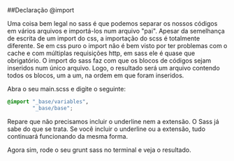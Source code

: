 ##Declaração @import

Uma coisa bem legal no sass é que podemos separar os nossos códigos em vários arquivos e importá-los num arquivo "pai". Apesar da semelhança de escrita de um import do css, a importação do scss é totalmente diferente. Se em css puro o import não é bem visto por ter problemas com o cache e com múltiplas requisições http, em sass ele é quase que obrigatório. O import do sass faz com que os blocos de códigos sejam inseridos num único arquivo. Logo, o resultado será um arquivo contendo todos os blocos, um a um, na ordem em que foram inseridos.

Abra o seu main.scss e digite o seguinte:

```scss
@import "_base/variables",
        "_base/base";

```
Repare que não precisamos incluir o underline nem a extensão. O Sass já sabe do que se trata. Se você incluir o underline ou a extensão, tudo continuará funcionando da mesma forma.

Agora sim, rode o seu grunt sass no terminal e veja o resultado.